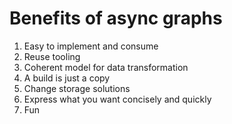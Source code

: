 # Benefits of async graphs

1. Easy to implement and consume
1. Reuse tooling
1. Coherent model for data transformation
1. A build is just a copy
1. Change storage solutions
1. Express what you want concisely and quickly
1. Fun
